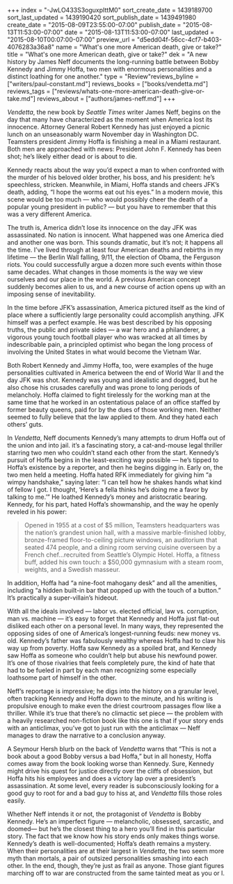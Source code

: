 +++
index = "-JwLO433S3oguxpIttM0"
sort_create_date = 1439189700
sort_last_updated = 1439190420
sort_publish_date = 1439491980
create_date = "2015-08-09T23:55:00-07:00"
publish_date = "2015-08-13T11:53:00-07:00"
date = "2015-08-13T11:53:00-07:00"
last_updated = "2015-08-10T00:07:00-07:00"
preview_url = "d5edd04f-56cc-4cf7-b403-4076283a36a8"
name = "What's one more American death, give or take?"
title = "What's one more American death, give or take?"
dek = "A new history by James Neff documents the long-running battle between Bobby Kennedy and Jimmy Hoffa, two men with enormous personalities and a distinct loathing for one another."
type = "Review"reviews_byline = ["writers/paul-constant.md"]
reviews_books = ["books/vendetta.md"]
reviews_tags = ["reviews/whats-one-more-american-death-give-or-take.md"]
reviews_about = ["authors/james-neff.md"]
+++

*Vendetta*, the new book by *Seattle Times* writer James Neff, begins on the day that many have characterized as the moment when America lost its innocence. Attorney General Robert Kennedy has just enjoyed a picnic lunch on an unseasonably warm November day in Washington DC. Teamsters president Jimmy Hoffa is finishing a meal in a Miami restaurant. Both men are approached with news: President John F. Kennedy has been shot; he’s likely either dead or is about to die.

Kennedy reacts about the way you’d expect a man to when confronted with the murder of his beloved older brother, his boss, and his president: he’s speechless, stricken. Meanwhile, in Miami, Hoffa stands and cheers JFK’s death, adding, “I hope the worms eat out his eyes.” In a modern movie, this scene would be too much — who would possibly cheer the death of a popular young president in public? — but you have to remember that this was a very different America.

The truth is, America didn’t lose its innocence on the day JFK was assassinated. No nation is innocent. What happened was one America died and another one was born. This sounds dramatic, but it’s not; it happens all the time. I’ve lived through at least four American deaths and rebirths in my lifetime — the Berlin Wall falling, 9/11, the election of Obama, the Ferguson riots. You could successfully argue a dozen more such events within those same decades. What changes in those moments is the way we view ourselves and our place in the world. A previous American concept suddenly becomes alien to us, and a new course of action opens up with an imposing sense of inevitability.

In the time before JFK’s assassination, America pictured itself as the kind of place where a sufficiently large personality could accomplish anything. JFK himself was a perfect example. He was best described by his opposing truths, the public and private sides — a war hero and a philanderer, a vigorous young touch football player who was wracked at all times by indescribable pain, a principled optimist who began the long process of involving the United States in what would become the Vietnam War.

Both Robert Kennedy and Jimmy Hoffa, too, were examples of the huge personalities cultivated  in America between the end of World War II and the day JFK was shot. Kennedy was young and idealistic and dogged, but he also chose his crusades carefully and was prone to long periods of melancholy. Hoffa claimed to fight tirelessly for the working man at the same time that he worked in an ostentatious palace of an office staffed by former beauty queens, paid for by the dues of those working men. Neither seemed to fully believe that the law applied to them. And they hated each others’ guts.

<div class="break"></div>

In *Vendetta*, Neff documents Kennedy’s many attempts to drum Hoffa out of the union and into jail. it’s a fascinating story, a cat-and-mouse legal thriller starring two men who couldn’t stand each other from the start. Kennedy’s pursuit of Hoffa begins in the least-exciting way possible — he’s tipped to Hoffa’s existence by a reporter, and then he begins digging in. Early on, the two men held a meeting. Hoffa hated RFK immediately for giving him “a wimpy handshake,” saying later: “I can tell how he shakes hands what kind of fellow I got. I thought, ‘Here’s a fella thinks he’s doing me a favor by talking to me.’” He loathed Kennedy’s money and aristocratic bearing. Kennedy, for his part, hated Hoffa’s showmanship, and the way he openly reveled in his power:

<blockquote>Opened in 1955 at a cost of $5 million, Teamsters headquarters was the nation’s grandest union hall, with a massive marble-finished lobby, bronze-framed floor-to-ceiling picture windows, an auditorium that seated 474 people, and a dining room serving cuisine overseen by a French chef…recruited from Seattle’s Olympic Hotel. Hoffa, a fitness buff, added his own touch: a $50,000 gymnasium with a steam room, weights, and a Swedish masseur.</blockquote>

In addition, Hoffa had “a nine-foot mahogany desk” and all the amenities, including “a hidden built-in bar that popped up with the touch of a button.” It’s practically a super-villain’s hideout.

With all the ideals involved — labor vs. elected official, law vs. corruption, man vs. machine — it’s easy to forget that Kennedy and Hoffa just flat-out disliked each other on a personal level. In many ways, they represented the opposing sides of one of America’s longest-running feuds: new money vs. old. Kennedy’s father was fabulously wealthy whereas Hoffa had to claw his way up from poverty. Hoffa saw Kennedy as a spoiled brat, and Kennedy saw Hoffa as someone who couldn’t help but abuse his newfound power. It’s one of those rivalries that feels completely pure, the kind of hate that had to be fueled in part by each man recognizing some especially loathsome part of himself in the other.

<div class="break"></div>

Neff’s reportage is impressive; he digs into the history on a granular level, often tracking Kennedy and Hoffa down to the minute, and his writing is propulsive enough to make even the driest courtroom passages flow like a thriller. While it’s true that there’s no climactic set piece — the problem with a heavily researched non-fiction book like this one is that if your story ends with an anticlimax, you’ve got to just run with the anticlimax — Neff manages to draw the narrative to a conclusion anyway.

A Seymour Hersh blurb on the back of *Vendetta* warns that “This is not a book about a good Bobby versus a bad Hoffa,” but in all honesty, Hoffa comes away from the book looking worse than Kennedy. Sure, Kennedy might drive his quest for justice directly over the cliffs of obsession, but Hoffa hits his employees and does a victory lap over a president’s assassination. At some level, every reader is subconsciously looking for a good guy to root for and a bad guy to hiss at, and *Vendetta* fills those roles easily.

Whether Neff intends it or not, the protagonist of *Vendetta* is Bobby Kennedy. He’s an imperfect figure — melancholic, obsessed, sarcastic, and doomed— but he’s the closest thing to a hero you’ll find in this particular story. The fact that we know how his story ends only makes things worse. Kennedy’s death is well-documented; Hoffa’s death remains a mystery. When their personalities are at their largest in *Vendetta*, the two seem more myth than mortals, a pair of outsized personalities smashing into each other. In the end, though, they’re just as frail as anyone. Those giant figures marching off to war are constructed from the same tainted meat as you or I.